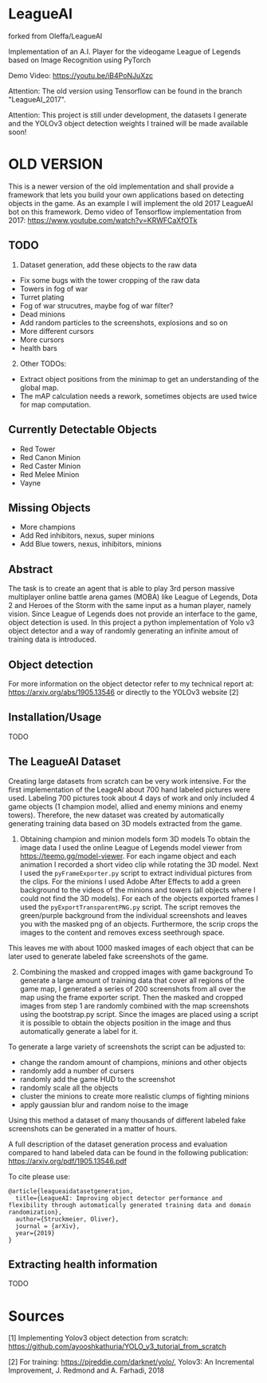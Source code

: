 # LeagueAI

forked from Oleffa/LeagueAI

Implementation of an A.I. Player for the videogame League of Legends based on Image Recognition using PyTorch

Demo Video: https://youtu.be/iB4PoNJuXzc

Attention: The old version using Tensorflow can be found in the branch "LeagueAI_2017".

Attention: This project is still under development, the datasets I generate and the YOLOv3 object detection weights I trained will be made available soon!

# OLD VERSION
This is a newer version of the old implementation and shall provide a framework that lets you build your own applications based on detecting objects in the game. As an example I will implement the old 2017 LeagueAI bot on this framework.
Demo video of Tensorflow implementation from 2017: https://www.youtube.com/watch?v=KRWFCaXfOTk

## TODO
1) Dataset generation, add these objects to the raw data
- Fix some bugs with the tower cropping of the raw data
- Towers in fog of war
- Turret plating
- Fog of war strucutres, maybe fog of war filter?
- Dead minions
- Add random particles to the screenshots, explosions and so on
- More different cursors
- More cursors
- health bars

2) Other TODOs:
- Extract object positions from the minimap to get an understanding of the global map.
- The mAP calculation needs a rework, sometimes objects are used twice for map computation.


## Currently Detectable Objects
- Red Tower
- Red Canon Minion
- Red Caster Minion
- Red Melee Minion
- Vayne

## Missing Objects
- More champions
- Add Red inhibitors, nexus, super minions
- Add Blue towers, nexus, inhibitors, minions

## Abstract
The task is to create an agent that is able to play 3rd person massive multiplayer online battle arena games (MOBA) like League of Legends, Dota 2 and Heroes of the Storm with the same input as a human player, namely vision.
Since League of Legends does not provide an interface to the game, object detection is used.
In this project a python implementation of Yolo v3 object detector and a way of randomly generating an infinite amout of training data is introduced.

## Object detection
For more information on the object detector refer to my technical report at: https://arxiv.org/abs/1905.13546 or directly to the YOLOv3 website [2]

## Installation/Usage
TODO

## The LeagueAI Dataset
Creating large datasets from scratch can be very work intensive.
For the first implementation of the LeageAI about 700 hand labeled pictures were used.
Labeling 700 pictures took about 4 days of work and only included 4 game objects (1 champion model, allied and enemy minions and enemy towers).
Therefore, the new dataset was created by automatically generating training data based on 3D models extracted from the game.

1. Obtaining champion and minion models form 3D models
To obtain the image data I used the online League of Legends model viewer from https://teemo.gg/model-viewer.
For each ingame object and each animation I recorded a short video clip while rotating the 3D model.
Next I used the `pyFrameExporter.py` script to extract individual pictures from the clips.
For the minions I used Adobe After Effects to add a green background to the videos of the minions and towers (all objects where I could not find the 3D models).
For each of the objects exported frames I used the `pyExportTransparentPNG.py` script.
The script removes the green/purple background from the individual screenshots and leaves you with the masked png of an objects.
Furthermore, the scrip crops the images to the content and removes excess seethrough space.

This leaves me with about 1000 masked images of each object that can be later used to generate labeled fake screenshots of the game.

2. Combining the masked and cropped images with game background 
To generate a large amount of training data that cover all regions of the game map, I generated a series of 200 screenshots from all over the map using the frame exporter script.
Then the masked and cropped images from step 1 are randomly combined with the map screenshots using the bootstrap.py script.
Since the images are placed using a script it is possible to obtain the objects position in the image and thus automatically generate a label for it.

To generate a large variety of screenshots the script can be adjusted to:
- change the random amount of champions, minions and other objects 
- randomly add a number of cursers
- randomly add the game HUD to the screenshot
- randomly scale all the objects
- cluster the minions to create more realistic clumps of fighting minions
- apply gaussian blur and random noise to the image

Using this method a dataset of many thousands of different labeled fake screenshots can be generated in a matter of hours.

A full description of the dataset generation process and evaluation compared to hand labeled data can be found in the following publication: https://arxiv.org/pdf/1905.13546.pdf

To cite please use:
```
@article{leagueaidatasetgeneration,
  title={LeagueAI: Improving object detector performance and flexibility through automatically generated training data and domain randomization},
  author={Struckmeier, Oliver},
  journal = {arXiv},
  year={2019}
}
```

## Extracting health information
TODO


# Sources
[1] Implementing Yolov3 object detection from scratch: https://github.com/ayooshkathuria/YOLO_v3_tutorial_from_scratch

[2] For training: https://pjreddie.com/darknet/yolo/, Yolov3: An Incremental Improvement, J. Redmond and A. Farhadi, 2018
